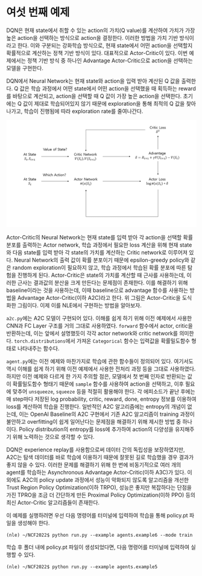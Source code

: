 # 여섯 번째 예제

DQN은 현재 state에서 취할 수 있는 action의 가치(Q value)를 계산하여 가치가 가장 높은 action을 선택하는 방식으로 action을 결정한다. 이러한 방법을 가치 기반 방식이라고 한다. 이와 구분되는 강화학습 방식으로, 현재 state에서 어떤 action을 선택할지 확률적으로 계산하는 정책 기반 방식이 있다. 대표적으로 Actor-Critic이 있다. 이번 예제에서는 정책 기반 방식 중 하나인 Advantage Actor-Critic으로 action을 선택하는 모델을 구현한다.

DQN에서 Neural Network는 현재 state와 action을 입력 받아 계산된 Q 값을 출력한다. Q 값은 학습 과정에서 어떤 state에서 어떤 action을 선택했을 때 획득하는 reward를 바탕으로 계산되고, action을 선택할 때 Q 값이 가장 높은 action을 선택한다. 초기에는 Q 값이 제대로 학습되어있지 않기 때문에 exploration을 통해 최적의 Q 값을 찾아 나가고, 학습이 진행됨에 따라 exploration rate를 줄여나간다.

<img src="../../pics/a2c.png"/>

Actor-Critic의 Neural Network는 현재 state를 입력 받아 각 action을 선택할 확률 분포를 출력하는 Actor network, 학습 과정에서 필요한 loss 계산을 위해 현재 state와 다음 state를 입력 받아 각 state의 가치를 계산하는 Critic network로 이루어져 있다. Neural Network의 출력 값이 확률 분포이기 때문에 epsilon-greedy policy와 같은 random exploration이 필요하지 않고, 학습 과정에서 학습된 확률 분포에 따른 탐험을 진행하게 된다. Actor-Critic은 state의 가치를 계산할 때 근사를 사용하는데, 이러한 근사는 결과값의 분산을 크게 만든다는 문제점이 존재한다. 이를 해결하기 위해 baseline이라는 것을 사용하는데, 이때 baseline으로 advantage 함수를 사용하는 방법을 Advantage Actor-Critic(이하 A2C)라고 한다. 위 그림은 Actor-Critic을 도식화한 그림이다. 이제 이를 NLE에서 구현하는 방법을 알아보자.

```a2c.py```에는 A2C 모델이 구현되어 있다. 이해를 쉽게 하기 위해 이전 예제에서 사용한 CNN과 FC Layer 구조를 거의 그대로 사용하였다. ```forward``` 함수에서 actor, critic을 반환하는데, 이는 앞에서 설명했듯이 각각 actor network와 critic network를 의미한다. ```torch.distributions```에서 가져온 ```Categorical``` 함수는 입력값을 확률밀도함수 형태로 나타내주는 함수다.

```agent.py```에는 이전 예제와 마찬가지로 학습에 관한 함수들이 정의되어 있다. 여기서도 역시 이해를 쉽게 하기 위해 이전 예제에서 사용한 전처리 과정 등을 그대로 사용하였다. 하지만 이전 예제와 다르게 한 가지 주의할 점은, 모델에서 첫 번째 인자로 반환되는 값이 확률밀도함수 형태기 때문에 ```sample``` 함수를 사용하여 action을 선택하고, 이후 필요에 맞추어 ```unsqueeze```, ```squeeze``` 등을 적절히 활용해야 한다. 각 에피소드가 끝난 후에는 매 step마다 저장된 log probability, critic, reward, done, entropy 정보를 이용하여 loss를 계산하여 학습을 진행한다. 일반적인 A2C 알고리즘에는 entropy의 개념이 없는데, 이는 OpenAI Baseline의 A2C 구현에서 기존 A2C 알고리즘이 training 과정이 불안하고 overfitting이 쉽게 일어난다는 문제점을 해결하기 위해 제시한 방법 중 하나이다. Policy distribution의 entropy를 loss에 추가하여 action의 다양성을 유지해주기 위해 노력하는 것으로 생각할 수 있다.

DQN은 experience replay를 사용함으로써 데이터 간의 독립성을 보장하였지만, A2C는 탐색 데이터를 바로 학습에 이용하기 때문에 잘못된 길로 학습했을 경우 결과가 좋지 않을 수 있다. 이러한 문제를 해결하기 위해 한 번에 비동기적으로 여러 개의 agent를 학습하는 Asynchronous Advantage Actor-Critic(이하 A3C)가 있다. 이외에도 A2C의 policy update 과정에서 성능이 악화되지 않도록 알고리즘을 개선한 Trust Region Policy Optimization(이하 TRPO), 성능은 좋지만 복잡하다는 단점을 가진 TPRO을 조금 더 간단하게 만든 Proximal Policy Optimization(이하 PPO) 등의 최신 Actor-Critic 알고리즘들이 존재한다.

이 예제를 실행하려면 우선 다음 명령어를 터미널에 입력하여 학습을 통해 policy.pt 파일을 생성해야 한다.

```
(nle) ~/NCF2022$ python run.py --example agents.example6 --mode train
```

학습 후 폴더 내에 policy.pt 파일이 생성되었다면, 다음 명령어를 터미널에 입력하여 실행할 수 있다.

```
(nle) ~/NCF2022$ python run.py --example agents.example5
```